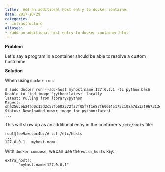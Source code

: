 ```yaml
---
title:  Add an additional host entry to docker container
date: 2017-10-29
categories:
-  infrastructure
aliases:
- /add-an-additional-host-entry-to-docker-container.html
---
```


**Problem**

Let's say a program in a container should be able to resolve a custom hostname.

**Solution**

When using `docker run`:

```
$ sudo docker run --add-host myhost.name:127.0.0.1 -ti python bash
Unable to find image 'python:latest' locally
latest: Pulling from library/python
Digest: sha256:eb20fd0c13d2c57fb602572f27f05f7f1e87f606045175c108a7da1af967313e
Status: Downloaded newer image for python:latest
...
```

This will show up as an additional entry in the container's `/etc/hosts` file:

```
root@fee9aeccbc4b:/# cat /etc/hosts
...
127.0.0.1	myhost.name
```

With `docker compose`, we can use the `extra_hosts` key:

```
extra_hosts:
    - "myhost.name:127.0.0.1"
```
